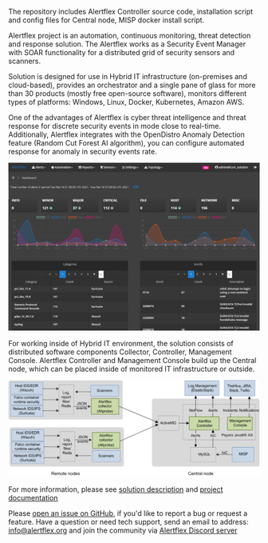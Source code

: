 The repository includes Alertflex Controller source code, installation script and config files for Central node, MISP docker install script.

Alertflex project is an automation, continuous monitoring, threat detection and response solution. The Alertflex works as a Security Event Manager with SOAR functionality for a distributed grid of security sensors and scanners.

Solution is designed for use in Hybrid IT infrastructure (on-premises and cloud-based), provides an orchestrator and a single pane of glass for more than 30 products (mostly free open-source software), monitors different types of platforms: Windows, Linux, Docker, Kubernetes, Amazon AWS.

One of the advantages of Alertflex is cyber threat intelligence and threat response for discrete security events in mode close to real-time. Additionally, Alertflex integrates with the OpenDistro Anomaly Detection feature (Random Cut Forest AI algorithm), you can configure automated response for anomaly in security events rate.

![](https://github.com/alertflex/cnode/blob/master/img/dashboard.png)

For working inside of Hybrid IT environment, the solution consists of  distributed software components Collector, Controller, Management Console. Alertflex Controller and Management Console build up the Central node, which can be placed inside of monitored IT infrastructure or outside.

![](https://github.com/alertflex/cnode/blob/master/img/lld-arch.png)

For more information, please see [solution description](https://alertflex.github.io/solution.html) and [project documentation](https://alertflex.github.io/doc/index.html)
	
Please [open an issue on GitHub](https://github.com/alertflex/altprobe/issues), if you'd like to report a bug or request a feature. 
Have a question or need tech support, send an email to address: info@alertflex.org
and join the community via [Alertflex Discord server](https://discord.gg/wDSz7rDMWv)

